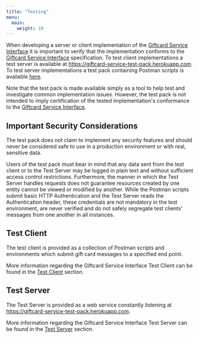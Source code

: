 ```yaml
---
title: "Testing"
menu:
  main:
    weight: 10
---
```


When developing a server or client implementation of the [Giftcard Service Interface](https://electrumpayments.github.io/giftcard-service-interface-docs/) it is important to verify that the implementation conforms to the [Giftcard Service Interface](https://electrumpayments.github.io/giftcard-service-interface-docs/) specification. To test client implementations a test server is available at https://giftcard-service-test-pack.herokuapp.com. To test server implementations a test pack containing Postman scripts is available [here](https://github.com/electrumpayments/giftcard-service-test-pack/tree/master/test/postman).

Note that the test pack is made available simply as a tool to help test and investigate common implementation issues. However, the test pack is not intended to imply certification of the tested implementation's conformance to the [Giftcard Service Interface](https://electrumpayments.github.io/giftcard-service-interface-docs/).

## Important Security Considerations

The test pack does not claim to implement any security features and should never be considered safe to use in a production environment or with real, sensitive data.

Users of the test pack must bear in mind that any data sent from the test client or to the Test Server may be logged in plain text and without sufficient access control restrictions. Furthermore, the manner in which the Test Server handles requests does not guarantee resources created by one entity cannot be viewed or modified by another. While the Postman scripts submit basic HTTP Authentication and the Test Server reads the Authentication header, these credentials are not mandatory in the test environment, are never verified and do not safely segregate test clients' messages from one another in all instances.

## Test Client

The test client is provided as a collection of Postman scripts and environments which submit gift card messages to a specified end point.

More information regarding the Giftcard Service Interface Test Client can be found in the [Test Client](/testing/test_client) section.

## Test Server

The Test Server is provided as a web service constantly listening at https://giftcard-service-test-pack.herokuapp.com.

More information regarding the Giftcard Service Interface Test Server can be found in the [Test Server](/testing/test_server) section.
